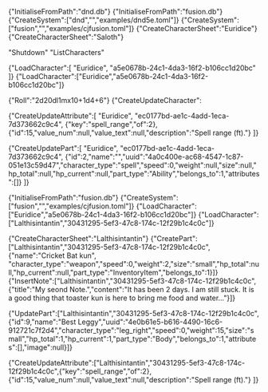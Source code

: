 {"InitialiseFromPath":"dnd.db"}
{"InitialiseFromPath":"fusion.db"}
{"CreateSystem":["dnd","","examples/dnd5e.toml"]}
{"CreateSystem":["fusion","","examples/cjfusion.toml"]}
{"CreateCharacterSheet":"Euridice"}
{"CreateCharacterSheet":"Saloth"}

"Shutdown"
"ListCharacters"

{"LoadCharacter":[
"Euridice",
"a5e0678b-24c1-4da3-16f2-b106cc1d20bc"
]}
{"LoadCharacter":["Euridice","a5e0678b-24c1-4da3-16f2-b106cc1d20bc"]}


{"Roll":"2d20dl1mx10+1d4+6"}
{"CreateUpdateCharacter":

{"CreateUpdateAttribute":[
"Euridice",
"ec0177bd-ae1c-4add-1eca-7d373662c9c4",
{"key":"spell_range","of":2},
{"id":15,"value_num":null,"value_text":null,"description":"Spell range (ft)."}
]}


{"CreateUpdatePart":[
"Euridice",
"ec0177bd-ae1c-4add-1eca-7d373662c9c4",
{"id":2,"name":"","uuid":"4a0c400e-ac68-4547-1c87-051e13c59d47","character_type":"spell","speed":0,"weight":null,"size":null,"hp_total":null,"hp_current":null,"part_type":"Ability","belongs_to":1,"attributes":[]}
]}

{"InitialiseFromPath":"fusion.db"}
{"CreateSystem":["fusion","","examples/cjfusion.toml"]}
{"LoadCharacter":["Euridice","a5e0678b-24c1-4da3-16f2-b106cc1d20bc"]}
{"LoadCharacter":["Lalthisintantin","30431295-5ef3-47c8-174c-12f29b1c4c0c"]}

{"CreateCharacterSheet":"Lalthisintantin"}
{"CreatePart":["Lalthisintantin","30431295-5ef3-47c8-174c-12f29b1c4c0c",{"name":"Cricket Bat kun", "character_type":"weapon","speed":0,"weight":2,"size":"small","hp_total":null,"hp_current":null,"part_type":"InventoryItem","belongs_to":1}]}
{"InsertNote":["Lalthisintantin","30431295-5ef3-47c8-174c-12f29b1c4c0c",{"title":"My seond Note.","content":"It has been 2 days. I am still stuck. It is a good thing that toaster kun is here to bring me food and water..."}]}

{"UpdatePart":["Lalthisintantin","30431295-5ef3-47c8-174c-12f29b1c4c0c",{"id":9,"name":"Best Leggy","uuid":"4e0b61e5-b616-4490-16c6-912721c7f2d4","character_type":"leg_right","speed":0,"weight":15,"size":"small","hp_total":1,"hp_current":1,"part_type":"Body","belongs_to":1,"attributes":[],"image":null}]}

{"CreateUpdateAttribute":["Lalthisintantin","30431295-5ef3-47c8-174c-12f29b1c4c0c",{"key":"spell_range","of":2},
{"id":15,"value_num":null,"value_text":null,"description":"Spell range (ft)."}
]}
